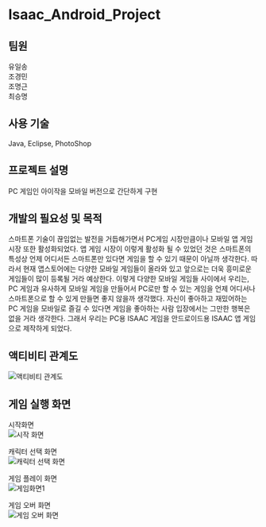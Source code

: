 # Isaac_Android_Project

## 팀원   
유일송   
조경민   
조명근   
최승명   

## 사용 기술   
Java, Eclipse, PhotoShop   

## 프로젝트 설명   
PC 게임인 아이작을 모바일 버전으로 간단하게 구현   

## 개발의 필요성 및 목적   
스마트폰 기술이 끊임없는 발전을 거듭해가면서 PC게임 시장만큼이나 모바일 앱 게임 시장 또한 활성화되었다. 앱 게임 시장이 이렇게 활성화 될 수 있었던 것은 스마트폰의 특성상 언제 어디서든 스마트폰만 있다면 게임을 할 수 있기 때문이 아닐까 생각한다. 따라서 현재 앱스토어에는 다양한 모바일 게임들이 올라와 있고 앞으로는 더욱 흥미로운 게임들이 많이 등록될 거라 예상한다. 이렇게 다양한 모바일 게임들 사이에서 우리는, PC 게임과 유사하게 모바일 게임을 만들어서 PC로만 할 수 있는 게임을 언제 어디서나 스마트폰으로 할 수 있게 만들면 좋지 않을까 생각했다. 자신이 좋아하고 재밌어하는 PC 게임을 모바일로 즐길 수 있다면 게임을 좋아하는 사람 입장에서는 그만한 행복은 없을 거라 생각한다. 그래서 우리는 PC용 ISAAC 게임을 안드로이드용 ISAAC 앱 게임으로 제작하게 되었다.   

## 액티비티 관계도
![액티비티 관계도](https://user-images.githubusercontent.com/45002556/85577440-30d5c900-b674-11ea-86c8-203f752af9f2.png)   

## 게임 실행 화면   
시작화면   
![시작 화면](https://user-images.githubusercontent.com/45002556/85574889-1995dc00-b672-11ea-9a2f-91f3e161ff25.jpg)   

캐릭터 선택 화면   
![캐릭터 선택 화면](https://user-images.githubusercontent.com/45002556/85575246-5bbf1d80-b672-11ea-9b66-b236c0be8218.jpg)

게임 플레이 화면   
![게임화면1](https://user-images.githubusercontent.com/45002556/85575349-72657480-b672-11ea-8f04-d45de9e21474.jpg)   

게임 오버 화면   
![게임 오버 화면](https://user-images.githubusercontent.com/45002556/85575422-814c2700-b672-11ea-8dc9-20e47f6b94ac.jpg)

